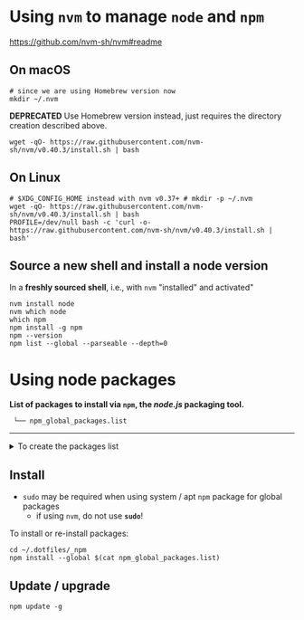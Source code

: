 Using `nvm` to manage `node` and `npm`
======================================

https://github.com/nvm-sh/nvm#readme

On macOS
--------


```shell
# since we are using Homebrew version now
mkdir ~/.nvm
```

**DEPRECATED** Use Homebrew version instead, just requires the directory creation described above.

```shell
wget -qO- https://raw.githubusercontent.com/nvm-sh/nvm/v0.40.3/install.sh | bash
```

On Linux
--------

```shell
# $XDG_CONFIG_HOME instead with nvm v0.37+ # mkdir -p ~/.nvm
wget -qO- https://raw.githubusercontent.com/nvm-sh/nvm/v0.40.3/install.sh | bash
PROFILE=/dev/null bash -c 'curl -o- https://raw.githubusercontent.com/nvm-sh/nvm/v0.40.3/install.sh | bash'
```

Source a new shell and install a node version
---------------------------------------------

In a **freshly sourced shell**, i.e., with `nvm` "installed" and activated"

```shell
nvm install node
nvm which node
which npm
npm install -g npm
npm --version
npm list --global --parseable --depth=0
```


Using node packages
===================

**List of packages to install via `npm`, the *node.js* packaging tool.**

```
 └── npm_global_packages.list
```

---

<details> <summary>To create the packages list</summary>

```shell
#!/bin/bash
# Save to a file npm's global packages
list="$(npm list --global --parseable --depth=0 | sed '1d')"
newlist=""
for i in $list; do
  name="${i##*/}"
  newlist+="$name "
done
echo "$newlist"
echo "$newlist" > npm_global_packages.list
```

</details>

Install
-------

-	`sudo` may be required when using system / apt `npm` package for global packages
	-	if using `nvm`, do not use **`sudo`**!

To install or re-install packages:

```shell
cd ~/.dotfiles/_npm
npm install --global $(cat npm_global_packages.list)
```

Update / upgrade
----------------

```shell
npm update -g
```
